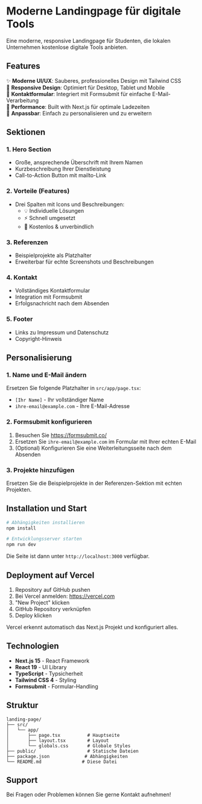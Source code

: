 # Moderne Landingpage für digitale Tools

Eine moderne, responsive Landingpage für Studenten, die lokalen Unternehmen kostenlose digitale Tools anbieten.

## Features

✨ **Moderne UI/UX**: Sauberes, professionelles Design mit Tailwind CSS  
📱 **Responsive Design**: Optimiert für Desktop, Tablet und Mobile  
💌 **Kontaktformular**: Integriert mit Formsubmit für einfache E-Mail-Verarbeitung  
🚀 **Performance**: Built with Next.js für optimale Ladezeiten  
🎨 **Anpassbar**: Einfach zu personalisieren und zu erweitern

## Sektionen

### 1. Hero Section
- Große, ansprechende Überschrift mit Ihrem Namen
- Kurzbeschreibung Ihrer Dienstleistung  
- Call-to-Action Button mit mailto-Link

### 2. Vorteile (Features)
- Drei Spalten mit Icons und Beschreibungen:
  - 💡 Individuelle Lösungen
  - ⚡ Schnell umgesetzt
  - 🤝 Kostenlos & unverbindlich

### 3. Referenzen
- Beispielprojekte als Platzhalter
- Erweiterbar für echte Screenshots und Beschreibungen

### 4. Kontakt
- Vollständiges Kontaktformular
- Integration mit Formsubmit
- Erfolgsnachricht nach dem Absenden

### 5. Footer
- Links zu Impressum und Datenschutz
- Copyright-Hinweis

## Personalisierung

### 1. Name und E-Mail ändern
Ersetzen Sie folgende Platzhalter in `src/app/page.tsx`:
- `[Ihr Name]` - Ihr vollständiger Name
- `ihre-email@example.com` - Ihre E-Mail-Adresse

### 2. Formsubmit konfigurieren
1. Besuchen Sie https://formsubmit.co/
2. Ersetzen Sie `ihre-email@example.com` im Formular mit Ihrer echten E-Mail
3. (Optional) Konfigurieren Sie eine Weiterleitungsseite nach dem Absenden

### 3. Projekte hinzufügen
Ersetzen Sie die Beispielprojekte in der Referenzen-Sektion mit echten Projekten.

## Installation und Start

```bash
# Abhängigkeiten installieren
npm install

# Entwicklungsserver starten  
npm run dev
```

Die Seite ist dann unter `http://localhost:3000` verfügbar.

## Deployment auf Vercel

1. Repository auf GitHub pushen
2. Bei Vercel anmelden: https://vercel.com
3. "New Project" klicken
4. GitHub Repository verknüpfen
5. Deploy klicken

Vercel erkennt automatisch das Next.js Projekt und konfiguriert alles.

## Technologien

- **Next.js 15** - React Framework
- **React 19** - UI Library
- **TypeScript** - Typsicherheit
- **Tailwind CSS 4** - Styling
- **Formsubmit** - Formular-Handling

## Struktur

```
landing-page/
├── src/
│   └── app/
│       ├── page.tsx          # Hauptseite
│       ├── layout.tsx        # Layout
│       └── globals.css       # Globale Styles
├── public/                   # Statische Dateien
├── package.json             # Abhängigkeiten
└── README.md               # Diese Datei
```

## Support

Bei Fragen oder Problemen können Sie gerne Kontakt aufnehmen!
